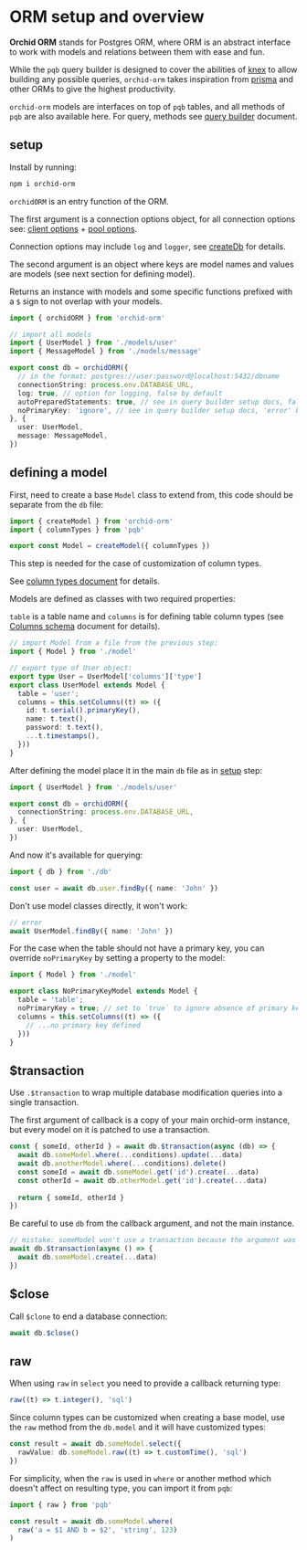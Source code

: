 # ORM setup and overview

**Orchid ORM** stands for Postgres ORM, where ORM is an abstract interface to work with models and relations between them with ease and fun.

While the `pqb` query builder is designed to cover the abilities of [knex](https://knexjs.org) to allow building any possible queries, `orchid-orm` takes inspiration from [prisma](https://prisma.io/) and other ORMs to give the highest productivity.

`orchid-orm` models are interfaces on top of `pqb` tables, and all methods of `pqb` are also available here. For query, methods see [query builder](/guide/query-builder) document.

## setup

Install by running:

```sh
npm i orchid-orm
```

`orchidORM` is an entry function of the ORM.

The first argument is a connection options object, for all connection options see: [client options](https://node-postgres.com/api/client) + [pool options](https://node-postgres.com/api/pool).

Connection options may include `log` and `logger`, see [createDb](/guide/query-builder.html#createDb) for details.

The second argument is an object where keys are model names and values are models (see next section for defining model).

Returns an instance with models and some specific functions prefixed with a `$` sign to not overlap with your models.

```ts
import { orchidORM } from 'orchid-orm'

// import all models
import { UserModel } from './models/user'
import { MessageModel } from './models/message'

export const db = orchidORM({
  // in the format: postgres://user:password@localhost:5432/dbname
  connectionString: process.env.DATABASE_URL,
  log: true, // option for logging, false by default
  autoPreparedStatements: true, // see in query builder setup docs, false by default
  noPrimaryKey: 'ignore', // see in query builder setup docs, 'error' by default
}, {
  user: UserModel,
  message: MessageModel,
})
```

## defining a model

First, need to create a base `Model` class to extend from, this code should be separate from the `db` file:

```ts
import { createModel } from 'orchid-orm'
import { columnTypes } from 'pqb'

export const Model = createModel({ columnTypes })
```

This step is needed for the case of customization of column types.

See [column types document](/guide/columns-overview.html#override-column-types) for details.

Models are defined as classes with two required properties:

`table` is a table name and `columns` is for defining table column types (see [Columns schema](/guide/columns-overview) document for details).

```ts
// import Model from a file from the previous step:
import { Model } from './model'

// export type of User object:
export type User = UserModel['columns']['type']
export class UserModel extends Model {
  table = 'user';
  columns = this.setColumns((t) => ({
    id: t.serial().primaryKey(),
    name: t.text(),
    password: t.text(),
    ...t.timestamps(),
  }))
}
```

After defining the model place it in the main `db` file as in [setup](#setup) step:

```ts
import { UserModel } from './models/user'

export const db = orchidORM({
  connectionString: process.env.DATABASE_URL,
}, {
  user: UserModel,
})
```

And now it's available for querying:

```ts
import { db } from './db'

const user = await db.user.findBy({ name: 'John' })
```

Don't use model classes directly, it won't work:
```ts
// error
await UserModel.findBy({ name: 'John' })
```

For the case when the table should not have a primary key, you can override `noPrimaryKey` by setting a property to the model:

```ts
import { Model } from './model'

export class NoPrimaryKeyModel extends Model {
  table = 'table';
  noPrimaryKey = true; // set to `true` to ignore absence of primary key
  columns = this.setColumns((t) => ({
    // ...no primary key defined
  }))
}
```

## $transaction

Use `.$transaction` to wrap multiple database modification queries into a single transaction.

The first argument of callback is a copy of your main orchid-orm instance, but every model on it is patched to use a transaction.

```ts
const { someId, otherId } = await db.$transaction(async (db) => {
  await db.someModel.where(...conditions).update(...data)
  await db.anotherModel.where(...conditions).delete()
  const someId = await db.someModel.get('id').create(...data)
  const otherId = await db.otherModel.get('id').create(...data)
  
  return { someId, otherId }
})
```

Be careful to use `db` from the callback argument, and not the main instance.

```ts
// mistake: someModel won't use a transaction because the argument was forgotten.
await db.$transaction(async () => {
  await db.someModel.create(...data)
})
```

## $close

Call `$clone` to end a database connection:

```ts
await db.$close()
```

## raw

When using `raw` in `select` you need to provide a callback returning type:

```ts
raw((t) => t.integer(), 'sql')
```

Since column types can be customized when creating a base model, use the `raw` method from the `db.model` and it will have customized types:

```ts
const result = await db.someModel.select({
  rawValue: db.someModel.raw((t) => t.customTime(), 'sql')
})
```

For simplicity, when the `raw` is used in `where` or another method which doesn't affect on resulting type, you can import it from `pqb`:

```ts
import { raw } from 'pqb'

const result = await db.someModel.where(
  raw('a = $1 AND b = $2', 'string', 123)
)
```
